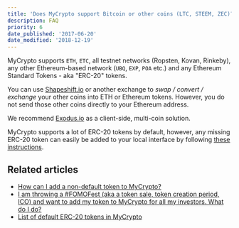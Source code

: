```yaml
---
title: 'Does MyCrypto support Bitcoin or other coins (LTC, STEEM, ZEC)?'
description: FAQ
priority: 6
date_published: '2017-06-20'
date_modified: '2018-12-19'
---
```


MyCrypto supports `ETH`, `ETC`, all testnet networks (Ropsten, Kovan, Rinkeby), any other Ethereum-based network (`UBQ`, `EXP`, `POA` etc.) and any Ethereum Standard Tokens - aka "ERC-20" tokens.

You can use [Shapeshift.io](https://shapeshift.io/) or another exchange to *swap / convert / exchange* your other coins into ETH or Ethereum tokens. However, you do not send those other coins directly to your Ethereum address.

We recommend [Exodus.io](https://www.exodus.io/) as a client-side, multi-coin solution.

MyCrypto supports a lot of ERC-20 tokens by default, however, any missing ERC-20 token can easily be added to your local interface by following [these instructions](/how-to/tokens/showing-and-loading-tokens).

## Related articles

* [How can I add a non-default token to MyCrypto?](/how-to/tokens/showing-and-loading-tokens)
* [I am throwing a #FOMOFest (aka a token sale, token creation period, ICO) and want to add my token to MyCrypto for all my investors. What do I do?](/developers/add-token-to-default-list)
* [List of default ERC-20 tokens in MyCrypto](https://github.com/MyCryptoHQ/MyCrypto/blob/develop/common/config/tokens/eth.json)
